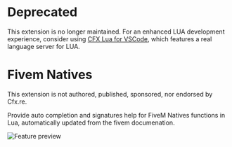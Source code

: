 # Deprecated

This extension is no longer maintained. For an enhanced LUA development experience, consider using [CFX Lua for VSCode](https://marketplace.visualstudio.com/items?itemName=overextended.cfxlua-vscode), which features a real language server for LUA.

# Fivem Natives

This extension is not authored, published, sponsored, nor endorsed by Cfx.re.

Provide auto completion and signatures help for FiveM Natives functions in Lua, automatically updated from the fivem documenation.

![Feature preview](images/autocomplete.gif)
